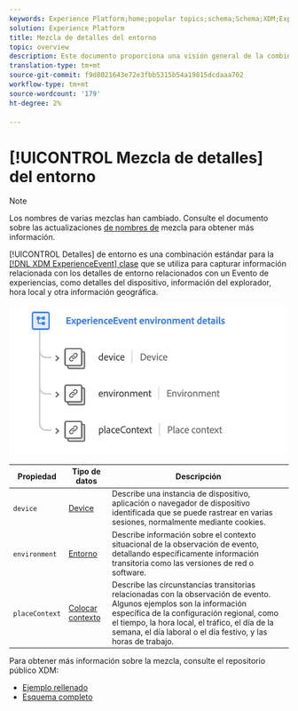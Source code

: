 ```yaml
---
keywords: Experience Platform;home;popular topics;schema;Schema;XDM;ExperienceEvent;fields;schemas;Schemas;Schema design;mixin;mixin;environment;environment details;
solution: Experience Platform
title: Mezcla de detalles del entorno
topic: overview
description: Este documento proporciona una visión general de la combinación de Detalles del Entorno de ExperienceEvent.
translation-type: tm+mt
source-git-commit: f9d8021643e72e3fbb5315b54a19815dcdaaa702
workflow-type: tm+mt
source-wordcount: '179'
ht-degree: 2%

---
```



# [!UICONTROL Mezcla de detalles] del entorno

>[!NOTE]
>
>Los nombres de varias mezclas han cambiado. Consulte el documento sobre las actualizaciones [de nombres de](../name-updates.md) mezcla para obtener más información.

[!UICONTROL Detalles] de entorno es una combinación estándar para la [[!DNL XDM ExperienceEvent] clase](../../classes/individual-profile.md) que se utiliza para capturar información relacionada con los detalles de entorno relacionados con un Evento de experiencias, como detalles del dispositivo, información del explorador, hora local y otra información geográfica.

<img src="../../images/mixins/environment-details.png" width="500" /><br />

| Propiedad | Tipo de datos | Descripción |
| --- | --- | --- |
| `device` | [Device](../../data-types/device.md) | Describe una instancia de dispositivo, aplicación o navegador de dispositivo identificada que se puede rastrear en varias sesiones, normalmente mediante cookies. |
| `environment` | [Entorno](../../data-types/environment.md) | Describe información sobre el contexto situacional de la observación de evento, detallando específicamente información transitoria como las versiones de red o software. |
| `placeContext` | [Colocar contexto](../../data-types/place-context.md) | Describe las circunstancias transitorias relacionadas con la observación de evento. Algunos ejemplos son la información específica de la configuración regional, como el tiempo, la hora local, el tráfico, el día de la semana, el día laboral o el día festivo, y las horas de trabajo. |

Para obtener más información sobre la mezcla, consulte el repositorio público XDM:

* [Ejemplo rellenado](https://github.com/adobe/xdm/blob/master/components/mixins/experience-event/experienceevent-environment-details.example.1.json)
* [Esquema completo](https://github.com/adobe/xdm/blob/master/components/mixins/experience-event/experienceevent-environment-details.schema.json)
